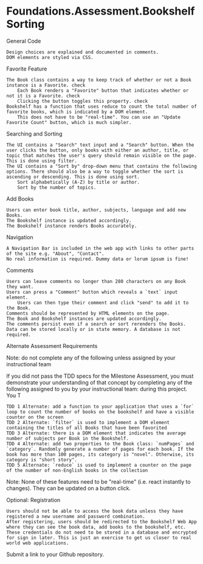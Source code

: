 # Foundations.Assessment.BookshelfSorting



General Code

    Design choices are explained and documented in comments.
    DOM elements are styled via CSS.


Favorite Feature

    The Book class contains a way to keep track of whether or not a Book instance is a Favorite. check
        Each Book renders a "Favorite" button that indicates whether or not it is a Favorite. check
        Clicking the button toggles this property. check
    Bookshelf has a function that uses reduce to count the total number of favorite books, which is indicated by a DOM element.
        This does not have to be "real-time". You can use an "Update Favorite Count" button, which is much simpler.

Searching and Sorting

    The UI contains a "Search" text input and a "Search" button. When the user clicks the button, only books with either an author, title, or topic that matches the user's query should remain visible on the page. This is done using filter.
    The UI contains a "Sort by" drop-down menu that contains the following options. There should also be a way to toggle whether the sort is ascending or descending. This is done using sort.
        Sort alphabetically (A-Z) by title or author.
        Sort by the number of topics.


Add Books

    Users can enter book title, author, subjects, language and add new Books.
    The Bookshelf instance is updated accordingly.
    The Bookshelf instance renders Books accurately.


Navigation

    A Navigation Bar is included in the web app with links to other parts of the site e.g. "About", "Contact". 
    No real information is required. Dummy data or lorum ipsum is fine!

Comments 

    Users can leave comments no longer than 280 characters on any Book they want. 
    Users can press a "Comment" button which reveals a `text` input element.
        Users can then type their comment and click "send" to add it to the Book.
    Comments should be represented by HTML elements on the page.
    The Book and Bookshelf instances are updated accordingly.
    The comments persist even if a search or sort rerenders the Books.
    Data can be stored locally or in state memory. A database is not required. 


Alternate Assessment Requirements

Note: do not complete any of the following unless assigned by your instructional team

If you did not pass the TDD specs for the Milestone Assessment, you must demonstrate your understanding of that concept by completing any of the following assigned to you by your instructional team: during this project. You T

    TDD 1 Alternate: add a function to your application that uses a `for` loop to count the number of books on the bookshelf and have a visible counter on the screen
    TDD 2 Alternate: `filter` is used to implement a DOM element containing the titles of all Books that have been favorited
    TDD 3 Alternate: there is a DOM element that indicates the average number of subjects per Book in the Bookshelf. 
    TDD 4 Alternate: add two properties to the Book class: `numPages` and `category`. Randomly generate a number of pages for each book. If the book has more than 100 pages, its category is "novel". Otherwise, its category is "short story".
    TDD 5 Alternate: `reduce` is used to implement a counter on the page of the number of non-English books in the collection 

Note: None of these features need to be "real-time" (i.e. react instantly to changes). They can be updated on a button click.


Optional: Registration

    Users should not be able to access the book data unless they have registered a new username and password combination. 
    After registering, users should be redirected to the Bookshelf Web App where they can see the book data, add books to the bookshelf, etc.
    These credentials do not need to be stored in a database and encrypted for sign in later. This is just an exercise to get us closer to real world web applications. 

Submit a link to your Github repository.